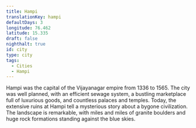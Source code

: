 ```yaml
---
title: Hampi
translationKey: hampi
defaultDays: 3
longitude: 76.462
latitude: 15.335
draft: false
nighthalt: true
id: city
type: city
tags:
  - Cities
  - Hampi
---
```

Hampi was the capital of the Vijayanagar empire from 1336 to 1565. The city was well planned, with an efficient sewage system, a bustling marketplace full of luxurious goods, and countless palaces and temples. Today, the extensive ruins at Hampi tell a mysterious story about a bygone civilization. The landscape is remarkable, with miles and miles of granite boulders and huge rock formations standing against the blue skies.  